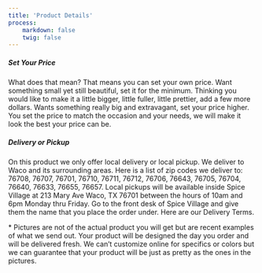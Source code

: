 ```yaml
---
title: 'Product Details'
process:
    markdown: false
    twig: false
---
```


<h5>Set Your Price</h5>
<p>What does that mean? That means you can set your own price. Want something small yet still beautiful, set it for the minimum. Thinking you would like to make it a little bigger, little fuller, little prettier, add a few more dollars. Wants something really big and extravagant, set your price higher. You set the price to match the occasion and your needs, we will make it look the best your price can be.</p>
<h5>Delivery or Pickup</h5>
<p>On this product we only offer local delivery or local pickup. We deliver to Waco and its surrounding areas. Here is a list of zip codes we deliver to: 76708, 76707, 76701, 76710, 76711, 76712, 76706, 76643, 76705, 76704, 76640, 76633, 76655, 76657. Local pickups will be available inside Spice Village at 213 Mary Ave Waco, TX 76701 between the hours of 10am and 6pm Monday thru Friday. Go to the front desk of Spice Village and give them the name that you place the order under. Here are our Delivery Terms.</p>
<p>* Pictures are not of the actual product you will get but are recent examples of what we send out. Your product will be designed the day you order and will be delivered fresh. We can’t customize online for specifics or colors but we can guarantee that your product will be just as pretty as the ones in the pictures.</p>